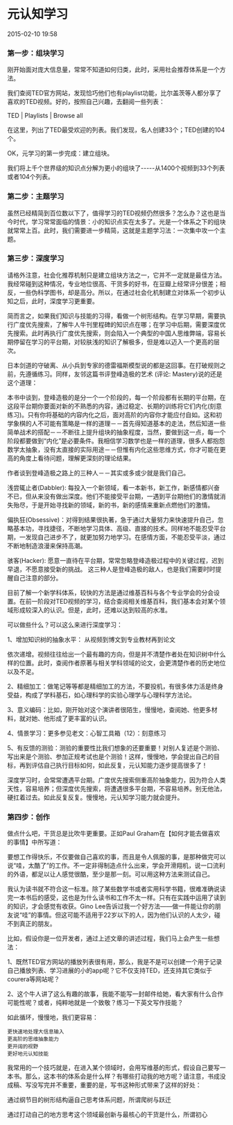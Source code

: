 # 元认知学习

2015-02-10 19:58

### 第一步：组块学习

刚开始面对庞大信息量，常常不知道如何归类，此时，采用社会推荐体系是一个方法。

我们查阅TED官方网站，发现恰巧他们也有playlist功能，比尔盖茨等人都分享了喜欢的TED视频。好的，按照自己兴趣，去翻阅一些列表：

TED | Playlists | Browse all

在这里，列出了TED最受欢迎的列表。我们发现，名人创建33个；TED创建的104个。

OK，元学习的第一步完成：建立组块。

我们将上千个世界级的知识点分解为更小的组块了-----从1400个视频到33个列表或者104个列表。

### 第二步：主题学习

虽然已经精简到百位数以下了，值得学习的TED视频仍然很多？怎么办？这也是当今时代，学习常常面临的情景：小的知识点实在太多了。光是一个体系之下的组块就常常上百。此时，我们需要进一步精简，这就是主题学习法：一次集中攻一个主题。

### 第三步：深度学习

请格外注意，社会化推荐机制只是建立组块方法之一，它并不一定就是最佳方法。我经常碰到这种情况，专业地位很高、干货多的好书，在豆瓣上经常评分很差；相反，一些伪科学图书，却是高分。所以，在通过社会化机制建立对体系一个初步认知之后，此时，深度学习更重要。

简而言之，如果我们知识与技能的习得，看做一个树形结构。在学习早期，需要执行广度优先搜索，了解牛人牛刊里程碑的知识点在哪；在学习中后期，需要深度优先搜索。此时再执行广度优先搜索，则会陷入一个典型的中国人思维弊端，容易长期停留在学习的平台期，对较肤浅的知识了解极多，但是难以迈入一个更高的层次。

日本剑道的守破离、从小兵到专家的德雷福斯模型说的都是这回事。在打破规则之前，先遵循练习。同样，友邻这篇书评登峰造极的艺术 (评论: Mastery)说的还是这个道理：

本书中谈到，登峰造极的是分一个一个阶段的，每一个阶段都有长期的平台期，在这段平台期你要面对新的不熟悉的内容，通过稳定、长期的训练将它们内化(刻意练习)。只有你将基础的内容内化之后，面对高阶的内容你才能应付自如。这和初学象棋的人不可能有策略是一样的道理－－首先得知道基本的走法，然后知道一些简单战术的搭配－－不断往上提升组块的抽象程度，当然，要做到这一点，每一个阶段都要做到“内化”是必要条件。我相信学习数学也是一样的道理，很多人都抱怨数学太抽象，没有太直接的实际用途－－但惟有内化这些思维方式，你才可能在更高的角度上看待问题，理解更深刻的理论结果。

作者谈到登峰造极之路上的三种人－－其实或多或少就是我们自己。

浅尝辄止者(Dabbler): 每投入一个新领域，看一本新书，新工作，新感情都兴奋不已，但从来没有做出深度。他们不能接受平台期，一遇到平台期他们的激情就消失殆尽，于是开始寻找新的领域，新的书，新的感情来重新点燃他们的激情。

偏执狂(Obsessive)：对得到结果很执著，急于通过大量努力来快速提升自己，忽略基本功，寻找捷径，不断地学习具体、高级、直接的技术。同样地不能忍受平台期，一发现自己进步不了，就更加努力地学习。在感情方面，不能忍受平淡，通过不断地制造浪漫来保持高潮。

骇客(Hacker): 愿意一直待在平台期，常常忽略登峰造极过程中的关键过程，迟到早退，不愿意接受新的挑战。 这三种人是登峰造极的敌人，也是我们需要时时提醒自己注意的部分。

目前了解一个新学科体系，较快的方法是通过维基百科与各个专业学会的分会设置。在前一阶段对TED视频的学习，结合查阅相关维基百科，我们基本会对某个领域形成较深入的认识。但是，此时，还难以达到较高的水准。

可以做些什么？可以这么来进行深度学习：

1、增加知识树的抽象水平： 从视频到博文到专业教材再到论文

依次递增。视频往往给出一个最有趣的方向，但是并不清楚作者处在知识树中什么样的位置。此时，查阅作者原著与相关学科领域的论文，会更清楚作者的历史地位以及不足。

2、精细加工：做笔记等等都是精细加工的方法，不要投机，有很多体力活是终身受益，构成了学科基石，如心理科学的实验心理学与心理科学方法论。

3、意义编码：比如，刚开始对这个演讲者很陌生，慢慢地，查阅她、他更多材料，就对她、他形成了更丰富的认识。

4、情景学习：更多参见老文：心智工具箱（12）：刻意练习

5、有反馈的测验：测验的重要性比我们想象的还要重要！对别人复述是个测验、写出来是个测验、参加正规考试也是个测验！这样，慢慢地，学会提出自己的目标，再到评估自己执行目标如何，如此反复，元认知能力逐步提高很多了！

深度学习时，会常常遭遇平台期。广度优先搜索侧重高阶抽象能力，因为符合人类天性，容易培养；但深度优先搜索，将遭遇很多平台期，不容易培养。别无他法，硬扛着过去。如此反复反复。慢慢地，元认知学习能力就会提升。

### 第四步：创作

做点什么吧，干货总是比吹牛更重要。正如Paul Graham在【如何才能去做喜欢的事情】中所写道：

要想工作得快乐，不仅要做自己喜欢的事，而且是令人佩服的事，是那种做完可以说“哇，太酷了”的工作。不一定非得制造点什么出来，学会开滑翔机，说一口流利的外语，都足以让人感觉很酷，至少是那一刻。可以用这种方法来测试自己。

我认为读书就不符合这一标准。除了某些数学书或者实用科学书籍，很难准确说读完一本书后的感受，这也是为什么读书和工作不太一样。只有在实践中运用了读到的知识，才会感觉有收获。Gino Lee告诉过我一个好方法――做一件能让你的朋友说“哇”的事情。但这可能不适用于22岁以下的人，因为他们认识的人太少，碰不到真正的朋友。

比如，假设你是一位开发者，通过上述文章的讲述过程，我们马上会产生一些想法：

1、既然TED官方网站的播放列表很有用，那么，我是不是可以创建一个用于记录自己播放列表、学习进展的小的app呢？它不仅支持TED，还支持其它类似于courera等网站呢？

2、这个牛人讲了这么有趣的故事，我能不能写一封邮件给她，看大家有什么合作可能性呢？或者，纯粹地就是一个致敬？练习一下英文写作技能？

如此循环，慢慢地，我们更容易：

    更快速地处理大信息输入
    更高阶的思维抽象能力
    更开阔的视野
    更好地元认知技能

我常用的一个技巧就是，在进入某个领域时，会用写维基的形式，假设自己要写一本书。那么，这本书的体系会是什么样？有哪些打动我的地方呢？请注意，书成没成稿、写没写完并不重要，重要的是，写书这种形式带来了这样的好处：

通过纲节目的树形结构逼自己思考体系问题，所谓爬树与跃迁

通过打动自己的地方思考这个领域最创新与最核心的干货是什么，所谓初心
